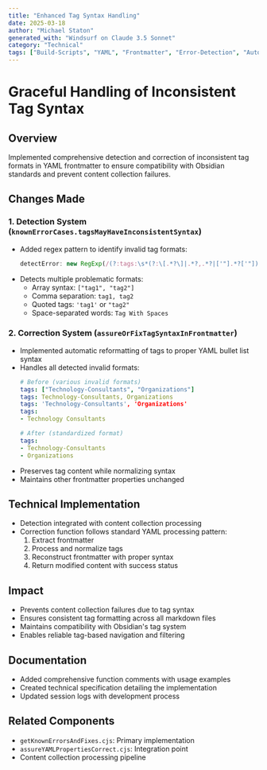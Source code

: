 ```yaml
---
title: "Enhanced Tag Syntax Handling"
date: 2025-03-18
author: "Michael Staton"
generated_with: "Windsurf on Claude 3.5 Sonnet"
category: "Technical"
tags: ["Build-Scripts", "YAML", "Frontmatter", "Error-Detection", "Automation", "Content-Management"]
---
```

# Graceful Handling of Inconsistent Tag Syntax

## Overview
Implemented comprehensive detection and correction of inconsistent tag formats in YAML frontmatter to ensure compatibility with Obsidian standards and prevent content collection failures.

## Changes Made

### 1. Detection System (`knownErrorCases.tagsMayHaveInconsistentSyntax`)
- Added regex pattern to identify invalid tag formats:
  ```javascript
  detectError: new RegExp(/(?:tags:\s*(?:\[.*?\]|.*?,.*?|['"].*?['"])|(?:^|\n)\s*-\s*\w+[^\S\n]+\w+)/)
  ```
- Detects multiple problematic formats:
  - Array syntax: `["tag1", "tag2"]`
  - Comma separation: `tag1, tag2`
  - Quoted tags: `'tag1'` or `"tag2"`
  - Space-separated words: `Tag With Spaces`

### 2. Correction System (`assureOrFixTagSyntaxInFrontmatter`)
- Implemented automatic reformatting of tags to proper YAML bullet list syntax
- Handles all detected invalid formats:
  ```yaml
  # Before (various invalid formats)
  tags: ["Technology-Consultants", "Organizations"]
  tags: Technology-Consultants, Organizations
  tags: 'Technology-Consultants', 'Organizations'
  tags:
  - Technology Consultants

  # After (standardized format)
  tags:
  - Technology-Consultants
  - Organizations
  ```
- Preserves tag content while normalizing syntax
- Maintains other frontmatter properties unchanged

## Technical Implementation
- Detection integrated with content collection processing
- Correction function follows standard YAML processing pattern:
  1. Extract frontmatter
  2. Process and normalize tags
  3. Reconstruct frontmatter with proper syntax
  4. Return modified content with success status

## Impact
- Prevents content collection failures due to tag syntax
- Ensures consistent tag formatting across all markdown files
- Maintains compatibility with Obsidian's tag system
- Enables reliable tag-based navigation and filtering

## Documentation
- Added comprehensive function comments with usage examples
- Created technical specification detailing the implementation
- Updated session logs with development process

## Related Components
- `getKnownErrorsAndFixes.cjs`: Primary implementation
- `assureYAMLPropertiesCorrect.cjs`: Integration point
- Content collection processing pipeline
